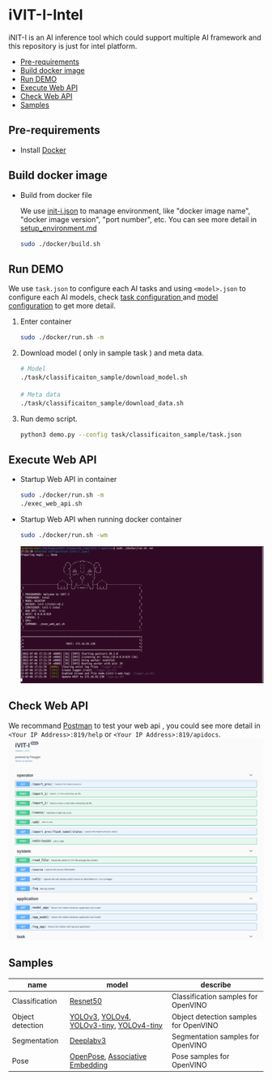 # iVIT-I-Intel
iNIT-I is an AI inference tool which could support multiple AI framework and this repository is just for intel platform.

* [Pre-requirements](#pre-requirements)
* [Build docker image](#build-docker-image)
* [Run DEMO](#run-demo)
* [Execute Web API](#execute-web-api)
* [Check Web API](#check-web-api)
* [Samples](#samples)

## Pre-requirements
* Install [Docker](https://docs.docker.com/engine/install/ubuntu/)

##  Build docker image
* Build from docker file
    
    We use [init-i.json](init-i.json) to manage environment, like "docker image name", "docker image version", "port number", etc. You can see more detail in [setup_environment.md](docs/setup_environment.md)
    ```bash
    sudo ./docker/build.sh
    ```

## Run DEMO
We use `task.json` to configure each AI tasks and using `<model>.json` to configure each AI models, check [ task configuration ](./docs/task_configuration.md) and [model configuration](./docs/model_configuration.md) to get more detail.

1. Enter container
    ```bash
    sudo ./docker/run.sh -m
    ```
2. Download model ( only in sample task ) and meta data.
    ```bash
    # Model
    ./task/classificaiton_sample/download_model.sh

    # Meta data
    ./task/classificaiton_sample/download_data.sh
    ```
3. Run demo script.
    ``` bash
    python3 demo.py --config task/classificaiton_sample/task.json
    ```

## Execute Web API
* Startup Web API in container
    ```bash
    sudo ./docker/run.sh -m
    ./exec_web_api.sh
    ```
* Startup Web API when running docker container
    ```bash
    sudo ./docker/run.sh -wm
    ```
    ![image](./docs/images/execute_web_api.png)

## Check Web API
We recommand [Postman](https://www.postman.com/) to test your web api , you could see more detail in `<Your IP Address>:819/help` or `<Your IP Address>:819/apidocs`.
![apidocs](docs/images/apidocs.png)

## Samples

name             | model                            | describe
-----------------|-----------------------------------------|--------------
Classification   | [Resnet50](https://docs.openvino.ai/latest/omz_models_model_resnet_50_tf.html)                              | Classification samples for OpenVINO
Object detection | [YOLOv3](https://docs.openvino.ai/latest/omz_models_model_yolo_v3_tf.html), [YOLOv4](https://docs.openvino.ai/latest/omz_models_model_yolo_v4_tf.html), [YOLOv3-tiny](https://docs.openvino.ai/latest/omz_models_model_yolo_v3_tiny_tf.html), [YOLOv4-tiny](https://docs.openvino.ai/latest/omz_models_model_yolo_v4_tiny_tf.html)| Object detection samples for OpenVINO
Segmentation     | [Deeplabv3](https://docs.openvino.ai/latest/omz_models_model_deeplabv3.html)                               | Segmentation samples for OpenVINO
Pose             | [OpenPose](https://docs.openvino.ai/latest/omz_demos_human_pose_estimation_demo_python.html#doxid-omz-demos-human-pose-estimation-demo-python),  [Associative Embedding ](https://docs.openvino.ai/latest/omz_demos_human_pose_estimation_demo_python.html#doxid-omz-demos-human-pose-estimation-demo-python)        | Pose samples for OpenVINO
